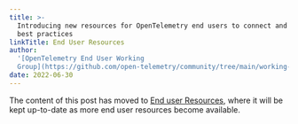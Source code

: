 ```yaml
---
title: >-
  Introducing new resources for OpenTelemetry end users to connect and discover
  best practices
linkTitle: End User Resources
author:
  '[OpenTelemetry End User Working
  Group](https://github.com/open-telemetry/community/tree/main/working-groups/end-user)'
date: 2022-06-30
---
```


The content of this post has moved to
[End user Resources](/community/end-user/), where it will be kept up-to-date as
more end user resources become available.
